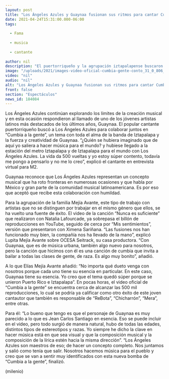 ```yaml
---
layout: post
title: "Los Ángeles Azules y Guaynaa fusionan sus ritmos para cantar Cumbia a la gente"
date: 2021-04-24T15:31:00.000-06:00
tags:
  
  - Fama
  
  - musica
  
  - cantante
  
author: nil
description: "El puertorriqueño y la agrupación iztapalapense buscaron dar un mensaje de unión e inclusión a través de la música ."
image: "/uploads/2021/images-video-oficial-cumbia-gente-conto_31_0_806_501.jpeg"
video: "nil"
audio: "nil"
alt: "Los Ángeles Azules y Guaynaa fusionan sus ritmos para cantar Cumbia a la gente"
front: false
section: "Espectáculos"
news_id: 184084
---
```


Los Ángeles Azules continúan explorando los límites de la creación musical y en esta ocasión respondieron al llamado de uno de los jóvenes artistas latinos más destacados de los últimos años, Guaynaa. El popular cantante puertorriqueño buscó a Los Ángeles Azules para colaborar juntos en “Cumbia a la gente”, un tema con toda el alma de la banda de Iztapalapa y la fuerza y creatividad de Guaynaa. “¿Quién se hubiera imaginado que de aquí yo saliera a hacer música para el mundo? y hubiese llegado a la estación del metro Iztapalapa y de Iztapalapa para el mundo con Los Ángeles Azules. La vida da 500 vueltas y yo estoy súper contento, todavía me pongo a pensarlo y no me lo creo”, explicó el cantante en entrevista virtual para M2. 

Guaynaa reconoce que Los Ángeles Azules representan un concepto musical que ha roto fronteras en numerosas ocasiones y que habla por México y gran parte de la comunidad musical latinoamericana. Es por eso que aceptó que recibe esta colaboración con humildad. 

Para la agrupación de la familia Mejía Avante, este tipo de trabajo con artistas que no se distinguen por trabajar en el mismo género que ellos, se ha vuelto una fuente de éxito. El video de la canción “Nunca es suficiente” que realizaron con Natalia Lafourcade, ya sobrepasa el billón de reproducciones en YouTube, seguido de cerca por “Mis sentimientos”, versión que presentaron con Ximena Sariñana. “Las fusiones nos han funcionado muy bien, la compañía nos ha llevado de la mano”, explicó Lupita Mejía Avante sobre OCESA Seitrack, su casa productora. “Con Guaynaa, que es de música urbana, también algo nuevo para nosotros, pero la canción que hicimos con él es una canción de cumbia que invita a bailar a todas las clases de gente, de raza. Es algo muy bonito”, añadió. 

A lo que Elías Mejía Avante añadió: “No importa qué dueto venga con nosotros porque cada uno tiene su esencia en particular. En este caso, Guaynaa tiene su esencia. Yo creo que el tema quedó súper porque se unieron Puerto Rico e Iztapalapa”. En pocas horas, el video oficial de “Cumbia a la gente” se encuentra cerca de alcanzar las 500 mil reproducciones, lo cual se podría ya calificar como otro éxito de este joven cantautor que también es responsable de “ReBota”, “Chicharrón”, “Mera”, entre otras. 

Para él: “Lo bueno que tengo es que el personaje de Guaynaa es muy parecido a lo que es Jean Carlos Santiago en esencia. Eso se puede incluir en el video, pero todo surgió de manera natural, hubo de todas las edades, distintos tipos de estereotipos y razas. Yo siempre he dicho la clave en hacer música está en que sea visual y que la composición musical y la composición de la lírica estén hacia la misma dirección”. “Los Ángeles Azules son maestros de eso; de hacer un concepto completo. Nos juntamos y salió como tenía que salir. Nosotros hacemos música para el pueblo y creo que se van a sentir muy identificados con esta nueva bomba de “Cumbia a la gente”, finalizó. 

(milenio)